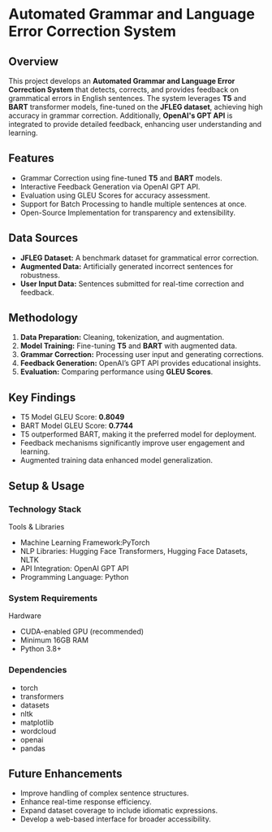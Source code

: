 # Automated Grammar and Language Error Correction System

## Overview

This project develops an **Automated Grammar and Language Error Correction System** that detects, corrects, and provides feedback on grammatical errors in English sentences. The system leverages **T5** and **BART** transformer models, fine-tuned on the **JFLEG dataset**, achieving high accuracy in grammar correction. Additionally, **OpenAI's GPT API** is integrated to provide detailed feedback, enhancing user understanding and learning.

## Features

- Grammar Correction using fine-tuned **T5** and **BART** models.
- Interactive Feedback Generation via OpenAI GPT API.
- Evaluation using GLEU Scores for accuracy assessment.
- Support for Batch Processing to handle multiple sentences at once.
- Open-Source Implementation for transparency and extensibility.

## Data Sources

- **JFLEG Dataset:** A benchmark dataset for grammatical error correction.
- **Augmented Data:** Artificially generated incorrect sentences for robustness.
- **User Input Data:** Sentences submitted for real-time correction and feedback.

## Methodology

1. **Data Preparation:** Cleaning, tokenization, and augmentation.
2. **Model Training:** Fine-tuning **T5** and **BART** with augmented data.
3. **Grammar Correction:** Processing user input and generating corrections.
4. **Feedback Generation:** OpenAI’s GPT API provides educational insights.
5. **Evaluation:** Comparing performance using **GLEU Scores**.

## Key Findings

- T5 Model GLEU Score: **0.8049**
- BART Model GLEU Score: **0.7744**
- T5 outperformed BART, making it the preferred model for deployment.
- Feedback mechanisms significantly improve user engagement and learning.
- Augmented training data enhanced model generalization.

## Setup & Usage

### Technology Stack

 Tools & Libraries
 - Machine Learning Framework:PyTorch
 - NLP Libraries: Hugging Face Transformers, Hugging Face Datasets, NLTK
 - API Integration: OpenAI GPT API
 - Programming Language: Python

### System Requirements

 Hardware
- CUDA-enabled GPU (recommended)
- Minimum 16GB RAM
- Python 3.8+

### Dependencies

- torch
- transformers
- datasets
- nltk
- matplotlib
- wordcloud
- openai
- pandas

## Future Enhancements

- Improve handling of complex sentence structures.
- Enhance real-time response efficiency.
- Expand dataset coverage to include idiomatic expressions.
- Develop a web-based interface for broader accessibility.


